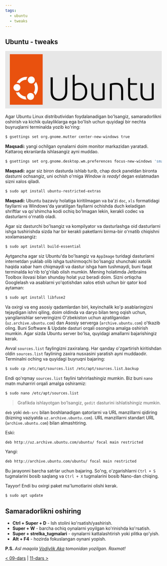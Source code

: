 ```yaml
---
tags:
  - ubuntu
  - tweaks
---
```

## Ubuntu - tweaks

![ubuntu-logo](images/ubuntu.png)

Agar Ubuntu Linux distributividan foydalanadigan bo'lsangiz, samaradorlikni oshirish va kichik qulayliklarga ega bo'lish uchun quyidagi bir nechta buyruqlarni terminalda yozib ko'ring:

```bash
$ gsettings set org.gnome.mutter center-new-windows true
```

**Maqsadi:** yangi ochilgan oynalarni doim monitor markazidan yaratadi. Kattaroq ekranlarda ishlasangiz ayni muddao.

```bash
$ gsettings set org.gnome.desktop.wm.preferences focus-new-windows 'smart'
```

**Maqsadi:** agar siz biron dasturda ishlab turib, chap dock paneldan bironta dasturni ochsangiz, uni ochish o'rniga *Window is ready!* degan eslatmadan sizni xalos qiladi.

```bash
$ sudo apt install ubuntu-restricted-extras
```

 **Maqsadi:** Ubuntu bazaviy holatiga kiritilmagan va ba'zi `doc`, `xls` formatidagi fayllarni va Windows'da yaratilgan fayllarni ochishda duch keladigan shriftlar va qo'shimcha kodi ochiq bo'lmagan lekin, kerakli codec va dasturlarni o'rnatib oladi.

Agar siz dasturchi bo'lsangiz va kompilyator va dasturlashga oid dasturlarni ishga tushirishda sizda har bir kerakli paketlarni birma-bir o'rnatib chiqishni xoxlamasangiz:

```bash
$ sudo apt install build-essential
```

Aytgancha agar siz Ubuntu'da bo'lsangiz va `AppImage` turidagi dasturlarni internetdan yuklab olib ishga tushirmoqchi bo'lsangiz shunchaki xatolik haqida xabar ham chiqmaydi va dastur ishga ham tushmaydi, buni faqat terminalda ko'rib to'g'rilab olish mumkin. Mening holatimda Jetbrains Toolbox ilovasi bilan shunday holat yuz beradi doim. Sizni ortiqcha Googlelash va asablarni yo'qotishdan xalos etish uchun bir qator kod aytaman:

```bash
$ sudo apt install libfuse2
```

Va oxirgi va eng asosiy qadamlardan biri, keyinchalik ko'p asablaringizni tejaydigan ishni qiling, doim oldinda va daryo bilan teng oqish uchun, yangilanishlar serveringizni O'zbekiston uchun ajratilganidan (`uz.archive.ubuntu.com`) dan Asosiy serverga (`archive.ubuntu.com`) o'tkazib oling. Buni Software & Update dasturi orqali osongina amalga oshirish mumkin. Agar sizda Ubuntu server bo'lsa, quyidagi amallarni bajarishingiz kerak.

Avval `sources.list` faylingizni zaxiralang. Har qanday o'zgartirish kiritishdan oldin `sources.list` faylining zaxira nusxasini yaratish ayni muddaodir. Terminalni oching va quyidagi buyruqni bajaring:

```bash
$ sudo cp /etc/apt/sources.list /etc/apt/sources.list.backup
```

Endi qo'rqmay `sources.list` faylini tahrirlashingiz mumkin. Biz buni `nano` matn muharriri orqali amalga oshiramiz:

```bash
$ sudo nano /etc/apt/sources.list
```

>Grafikda ishlayotgan bo'lsangiz, `gedit` dasturini ishlatishingiz mumkin.

`deb` yoki `deb-src` bilan boshlanadigan qatorlarni va URL manzillarni qidiring (bizning vaziyatda `uz.archive.ubuntu.com`). URL manzillarni standart URL (`archive.ubuntu.com`) bilan almashtiring.

Eski:

```bash
deb http://uz.archive.ubuntu.com/ubuntu/ focal main restricted
```

Yangi:

```bash
deb http://archive.ubuntu.com/ubuntu/ focal main restricted
```

Bu jarayonni barcha satrlar uchun bajaring. So'ng, o'zgarishlarni `Ctrl + S` tugmalarini bosib saqlang va `Ctrl + X` tugmalarini bosib Nano-dan chiqing.

Tayyor! Endi bu oxirgi paket ma'lumotlarini olishi kerak.

```bash
$ sudo apt update
```

## Samaradorlikni oshiring

- **Ctrl + Super + D** - Ish stolini ko'rsatish/yashirish.
- **Super + W** - barcha ochiq oynalarni yoyilgan ko'rinishda ko'rsatish.
- **Super + strelka_tugmalari** - oynalarni kattalashtirish yoki plitka qo'yish.
- **Alt + F4** - hozirda fokuslangan oynani yopish.

**P.S.** *Asl maqola [Vodiylik Aka](https://t.me/vodiylik) tomonidan yozilgan. Raxmat!*

[< 09-dars](09-dars.md) | [11-dars >](11-dars.md)